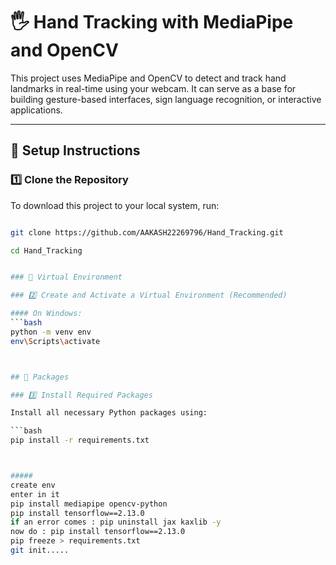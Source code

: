 # 🖐️ Hand Tracking with MediaPipe and OpenCV

This project uses MediaPipe and OpenCV to detect and track hand landmarks in real-time using your webcam. It can serve as a base for building gesture-based interfaces, sign language recognition, or interactive applications.

---

## 🔧 Setup Instructions


### 1️⃣ Clone the Repository

To download this project to your local system, run:

```bash

git clone https://github.com/AAKASH22269796/Hand_Tracking.git

cd Hand_Tracking


### 🔧 Virtual Environment 

### 2️⃣ Create and Activate a Virtual Environment (Recommended)

#### On Windows:
```bash
python -m venv env
env\Scripts\activate



## 🔧 Packages

### 3️⃣ Install Required Packages

Install all necessary Python packages using:

```bash
pip install -r requirements.txt



#####
create env 
enter in it 
pip install mediapipe opencv-python 
pip install tensorflow==2.13.0
if an error comes : pip uninstall jax kaxlib -y
now do : pip install tensorflow==2.13.0
pip freeze > requirements.txt
git init.....